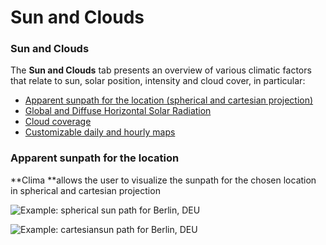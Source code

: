 # Sun and Clouds

### Sun and Clouds

The **Sun and Clouds** tab presents an overview of various climatic factors that relate to sun, solar position, intensity and cloud cover, in particular:&#x20;

* [Apparent sunpath for the location (spherical and cartesian projection)](apparent-sunpath-for-the-location/)
* [Global and Diffuse Horizontal Solar Radiation](global-and-diffuse-horizontal-solar-radiation/)
* [Cloud coverage](cloud-coverage.md)
* [Customizable daily and hourly maps](customizable-daily-and-hourly-maps.md)

### Apparent sunpath for the location

**Clima **allows the user to visualize the sunpath for the chosen location in spherical and cartesian projection

![Example: spherical sun path for Berlin, DEU ](../../../.gitbook/assets/cbeclima\_berlin\_deu\_spherical\_sun\_path\_sun\_tab.svg)

![Example: cartesiansun path for Berlin, DEU ](../../../.gitbook/assets/cbeclima\_berlin\_deu\_cartesian\_sun\_path\_sun\_tab.svg)
